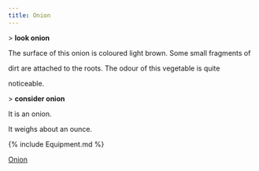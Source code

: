 ```yaml
---
title: Onion
---
```


\> **look onion**

The surface of this onion is coloured light brown. Some small fragments
of

dirt are attached to the roots. The odour of this vegetable is quite

noticeable.

\> **consider onion**

It is an onion.

It weighs about an ounce.

{% include Equipment.md %}

[Onion](Category:_Consumables "wikilink")